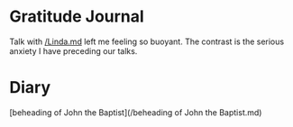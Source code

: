 # Gratitude Journal 

Talk with [/Linda.md](Linda.md) left me feeling so buoyant. The contrast is the serious anxiety I have preceding our talks. 

# Diary 

[beheading of John the Baptist](/beheading of John the Baptist.md)
